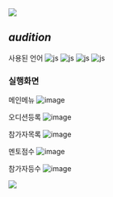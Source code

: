 <img src="https://capsule-render.vercel.app/api?type=waving&color=BDBDC8&height=120&width=100%&section=header" />

## *audition*


사용된 언어
![js](https://img.shields.io/badge/HTML-239120?style=for-the-badge&logo=html5&logoColor=white)
![js](https://img.shields.io/badge/CSS-239120?&style=for-the-badge&logo=css3&logoColor=white)
![js](https://img.shields.io/badge/JavaScript-F7DF1E?style=for-the-badge&logo=JavaScript&logoColor=white)
![js](https://img.shields.io/badge/Java-ED8B00?style=for-the-badge&logo=openjdk&logoColor=white)




### 실행화면


메인메뉴
![image](https://github.com/user-attachments/assets/d69bcdc7-a874-4db9-9a0b-5ec997368568)



오디션등록
![image](https://github.com/user-attachments/assets/ae62b6ea-2ed2-4491-9c02-d73c64445e6b)



참가자목록
![image](https://github.com/user-attachments/assets/be33fedb-c753-4c92-8773-a1f1f5a9f5d9)



멘토점수
![image](https://github.com/user-attachments/assets/2a837c33-0858-45c0-8cee-a87549565dae)



참가자등수
![image](https://github.com/user-attachments/assets/c0ac5ceb-647e-4510-a957-295c6697c8a1)



<img src="https://capsule-render.vercel.app/api?type=waving&color=BDBDC8&height=120&width=100%&section=footer" />
